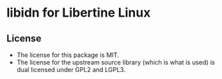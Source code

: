 # libidn for Libertine Linux

## License

* The license for this package is MIT.
* The license for the upstream source library (which is what is used) is dual licensed under GPL2 and LGPL3.
